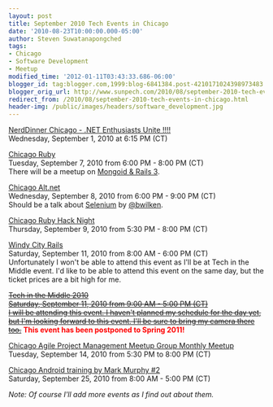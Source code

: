 ```yaml
---
layout: post
title: September 2010 Tech Events in Chicago
date: '2010-08-23T10:00:00.000-05:00'
author: Steven Suwatanapongched
tags:
- Chicago
- Software Development
- Meetup
modified_time: '2012-01-11T03:43:33.686-06:00'
blogger_id: tag:blogger.com,1999:blog-6841384.post-4210171024398973483
blogger_orig_url: http://www.sunpech.com/2010/08/september-2010-tech-events-in-chicago.html
redirect_from: /2010/08/september-2010-tech-events-in-chicago.html
header-img: /public/images/headers/software_development.jpg
---
```


<a href="http://www.nerddinner.com/2850">NerdDinner Chicago - .NET Enthusiasts Unite !!!!</a><br />
Wednesday, September 1, 2010 at 6:15 PM (CT)

<a href="http://chicagoruby.org/">Chicago Ruby</a><br />
Tuesday, September 7, 2010 from 6:00 PM - 8:00 PM (CT)<br />
There will be a meetup on <a href="http://www.meetup.com/ChicagoRuby/calendar/13617875/">Mongoid &amp; Rails 3</a>.

<a href="http://chicagoalt.net/Home">Chicago Alt.net</a><br />
Wednesday, September 8, 2010 from 6:00 PM - 9:00 PM (CT)<br />
Should be a talk about <a href="http://seleniumhq.org/">Selenium</a> by <a href="http://twitter.com/bwilken">@bwilken</a>.

<a href="http://www.meetup.com/ChicagoRuby/calendar/13432737/">Chicago Ruby Hack Night</a><br />
Thursday, September 9, 2010 from 5:30 PM - 8:00 PM (CT)

<a href="http://windycityrails.org/">Windy City Rails</a><br />
Saturday, September 11, 2010 from 8:00 AM - 6:00 PM (CT)<br />
Unfortunately I won't be able to attend this event as I'll be at Tech in the Middle event.  I'd like to be able to attend this event on the same day, but the ticket prices are a bit high for me.

<a href="http://techinthemiddle.com/"><s>Tech in the Middle 2010</s></a><br />
<u><s>Saturday, September 11, 2010 from 9:00 AM - 5:00 PM (CT)</s></u><br />
<u><s>I will be attending this event.  I haven't planned my schedule for the day yet, but I'm looking forward to this event.  I'll be sure to bring my camera there too.</s></u>
<span style="color: red;"><b>This event has been postponed to Spring 2011!</b></span>

<a href="http://www.meetup.com/Chicago-APM/calendar/13164567/">Chicago Agile Project Management Meetup Group Monthly Meetup</a><br />
Tuesday, September 14, 2010 from 5:30 PM to 8:00 PM (CT)

<a href="http://chicagoandroid20100925.eventbrite.com/">Chicago Android training by Mark Murphy #2</a><br />
Saturday, September 25, 2010 from 8:00 AM - 5:00 PM (CT)

<i>Note: Of course I'll add more events as I find out about them.</i>

